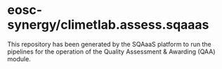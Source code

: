 # eosc-synergy/climetlab.assess.sqaaas
This repository has been generated by the SQAaaS platform to run the pipelines
for the operation of the
Quality Assessment & Awarding (QAA)
module.